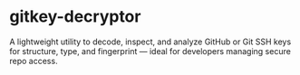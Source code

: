 # gitkey-decryptor
A lightweight utility to decode, inspect, and analyze GitHub or Git SSH keys for structure, type, and fingerprint — ideal for developers managing secure repo access.

